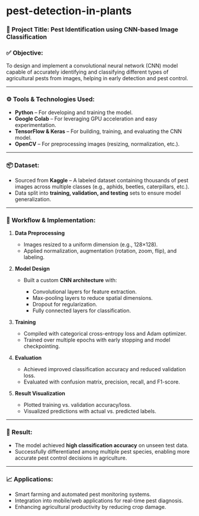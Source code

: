 # pest-detection-in-plants


### 🧠 **Project Title: Pest Identification using CNN-based Image Classification**

### ✅ **Objective:**

To design and implement a convolutional neural network (CNN) model capable of accurately identifying and classifying different types of agricultural pests from images, helping in early detection and pest control.

---

### ⚙️ **Tools & Technologies Used:**

* **Python** – For developing and training the model.
* **Google Colab** – For leveraging GPU acceleration and easy experimentation.
* **TensorFlow & Keras** – For building, training, and evaluating the CNN model.
* **OpenCV** – For preprocessing images (resizing, normalization, etc.).

---

### 📦 **Dataset:**

* Sourced from **Kaggle** – A labeled dataset containing thousands of pest images across multiple classes (e.g., aphids, beetles, caterpillars, etc.).
* Data split into **training, validation, and testing** sets to ensure model generalization.

---

### 🧪 **Workflow & Implementation:**

1. **Data Preprocessing**

   * Images resized to a uniform dimension (e.g., 128×128).
   * Applied normalization, augmentation (rotation, zoom, flip), and labeling.

2. **Model Design**

   * Built a custom **CNN architecture** with:

     * Convolutional layers for feature extraction.
     * Max-pooling layers to reduce spatial dimensions.
     * Dropout for regularization.
     * Fully connected layers for classification.

3. **Training**

   * Compiled with categorical cross-entropy loss and Adam optimizer.
   * Trained over multiple epochs with early stopping and model checkpointing.

4. **Evaluation**

   * Achieved improved classification accuracy and reduced validation loss.
   * Evaluated with confusion matrix, precision, recall, and F1-score.

5. **Result Visualization**

   * Plotted training vs. validation accuracy/loss.
   * Visualized predictions with actual vs. predicted labels.

---

### 🎯 **Result:**

* The model achieved **high classification accuracy** on unseen test data.
* Successfully differentiated among multiple pest species, enabling more accurate pest control decisions in agriculture.

---

### 📈 **Applications:**

* Smart farming and automated pest monitoring systems.
* Integration into mobile/web applications for real-time pest diagnosis.
* Enhancing agricultural productivity by reducing crop damage.


